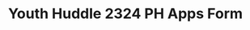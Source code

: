 ---
title: Youth Huddle 2324 PH Apps Form
redirect_to: https://docs.google.com/document/d/1aK-dh9HrmZA-Wp9uJzB-pXzRDkc4yOZicNx2k8C3OPs/edit?usp=drive_link
redirect_from: 
  - /YH2324PHAppForm
  - /yh2324phappform
---